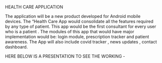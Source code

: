 HEALTH CARE APPLICATION 

 
The application will be a new product developed for Android mobile devices. The “Health Care App would consolidate all the features required by any type of patient. This app would be the first consultant for every user who is a patient . The modules of this app that would have major implementation would be: login module, prescription tracker and patient awareness. The App will also include covid tracker , news updates , contact dashboard.

HERE BELOW IS A PRESENTATION TO SEE THE WORKING -
